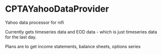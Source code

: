 # CPTAYahooDataProvider
Yahoo data processor for nifi

Currently gets timeseries data and EOD data - which is just timeseries data for the last day.

Plans are to get income statements, balance sheets, options series
